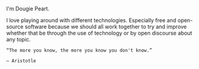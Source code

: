 I'm Dougie Peart.

I love playing around with different technologies. Especially free and open-source software because we should all work together to try and improve whether that be through the use of technology or by open discourse about any topic.

    “The more you know, the more you know you don't know.”
    
    ― Aristotle

